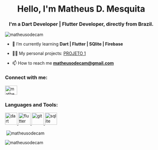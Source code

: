 <h1 align="center">Hello, I'm Matheus D. Mesquita</h1>
<h3 align="center">I'm a Dart Developer | Flutter Developer, directly from Brazil.</h3>

<p align="left"> <img src="https://komarev.com/ghpvc/?username=matheusodecam&label=Profile%20views&color=0e75b6&style=flat" alt="matheusodecam" /> </p>

- 🌱 I’m currently learning **Dart | Flutter | SQlite | Firebase**

- 👨‍💻 My personal projects: [PROJETO 1](https://github.com/matheusodecam/Portfolio_Project1)

- 📫 How to reach me **matheusodecam@gmail.com**

<h3 align="left">Connect with me:</h3>
<p align="left">

<a href="https://linkedin.com/in/matheusodecam" target="blank"><img align="center" src="https://raw.githubusercontent.com/rahuldkjain/github-profile-readme-generator/master/src/images/icons/Social/linked-in-alt.svg" alt="matheusodecam" height="30" width="40" /></a>
</p>

<h3 align="left">Languages and Tools:</h3>
<p align="left"> <a href="https://dart.dev" target="_blank" rel="noreferrer"> <img src="https://www.vectorlogo.zone/logos/dartlang/dartlang-icon.svg" alt="dart" width="40" height="40"/> </a> <a href="https://flutter.dev" target="_blank" rel="noreferrer"> <img src="https://www.vectorlogo.zone/logos/flutterio/flutterio-icon.svg" alt="flutter" width="40" height="40"/> </a> <a href="https://git-scm.com/" target="_blank" rel="noreferrer"> <img src="https://www.vectorlogo.zone/logos/git-scm/git-scm-icon.svg" alt="git" width="40" height="40"/> </a> <a href="https://www.sqlite.org/" target="_blank" rel="noreferrer"> <img src="https://www.vectorlogo.zone/logos/sqlite/sqlite-icon.svg" alt="sqlite" width="40" height="40"/> </a> </p>



<p>&nbsp;<img align="center" src="https://github-readme-stats.vercel.app/api?username=matheusodecam&show_icons=true&locale=en" alt="matheusodecam" /></p>

<p><img align="center" src="https://github-readme-streak-stats.herokuapp.com/?user=matheusodecam&" alt="matheusodecam" /></p>
